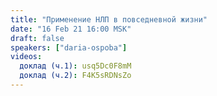```yaml
---
title: "Применение НЛП в повседневной жизни"
date: "16 Feb 21 16:00 MSK"
draft: false
speakers: ["daria-ospoba"]
videos:
  доклад (ч.1): usq5Dc0F8mM
  доклад (ч.2): F4K5sRDNsZo
---
```


